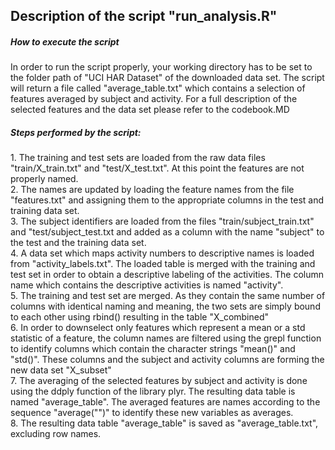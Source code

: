 <h2>Description of the script "run_analysis.R"</h2>

<h5>How to execute the script</h5>
In order to run the script properly, your working directory has to be set to the folder path of "UCI HAR Dataset" of the downloaded data set. The script will return a file called "average_table.txt" which contains a selection of features averaged by subject and activity. For a full description of the selected features and the data set please refer to the codebook.MD

<br>

<h5>Steps performed by the script:</h4>
1. The training and test sets are loaded from the raw data files "train/X_train.txt" and "test/X_test.txt". At this point the features are not properly named.<br> 
2. The names are updated by loading the feature names from the file "features.txt" and assigning them to the appropriate columns in the test and training data set. <br>
3. The subject identifiers are loaded from the files "train/subject_train.txt" and "test/subject_test.txt and added as a column with the name "subject" to the test and the training data set.<br>
4. A data set which maps activity numbers to descriptive names is loaded from "activity_labels.txt". The loaded table is merged with the training and test set in order to obtain a descriptive labeling of the activities. The column name which contains the descriptive activities is named "activity".<br>
5. The training and test set are merged. As they contain the same number of columns with identical naming and meaning, the two sets are simply bound to each other using rbind() resulting in the table "X_combined"<br>
6. In order to downselect only features which represent a mean or a std statistic of a feature, the column names are filtered using the grepl function to identify columns which contain the character strings "mean()" and "std()". These columns and the subject and activity columns are forming the new data set "X_subset"<br>
7. The averaging of the selected features by subject and activity is done using the ddply function of the library plyr. The resulting data table is named "average_table". The averaged features are names according to the sequence "average("<original feature name>")" to identify these new variables as averages.<br>
8. The resulting data table "average_table" is saved as "average_table.txt", excluding row names.<br>


